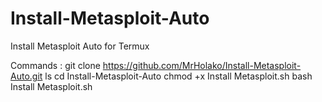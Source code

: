 # Install-Metasploit-Auto
Install Metasploit Auto for Termux

Commands :
git clone https://github.com/MrHolako/Install-Metasploit-Auto.git
ls
cd Install-Metasploit-Auto
chmod +x Install Metasploit.sh
bash Install Metasploit.sh
